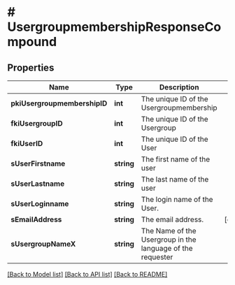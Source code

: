 # # UsergroupmembershipResponseCompound

## Properties

Name | Type | Description | Notes
------------ | ------------- | ------------- | -------------
**pkiUsergroupmembershipID** | **int** | The unique ID of the Usergroupmembership |
**fkiUsergroupID** | **int** | The unique ID of the Usergroup |
**fkiUserID** | **int** | The unique ID of the User |
**sUserFirstname** | **string** | The first name of the user |
**sUserLastname** | **string** | The last name of the user |
**sUserLoginname** | **string** | The login name of the User. |
**sEmailAddress** | **string** | The email address. | [optional]
**sUsergroupNameX** | **string** | The Name of the Usergroup in the language of the requester |

[[Back to Model list]](../../README.md#models) [[Back to API list]](../../README.md#endpoints) [[Back to README]](../../README.md)
